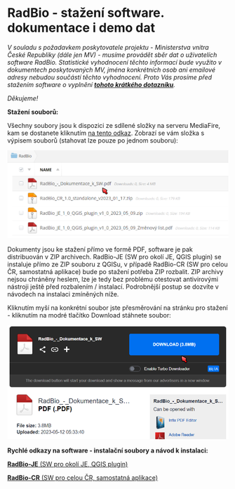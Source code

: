# RadBio - stažení software. dokumentace i demo dat

*V souladu s požadavkem poskytovatele projektu - Ministerstva vnitra České Republiky (dále jen MV) - musíme provádět sběr dat o uživatelích software RadBio. Statistické vyhodnocení těchto informací bude využito v dokumentech poskytovaných MV, jména konkrétních osob ani emailové adresy nebudou součástí těchto vyhodnocení. Proto Vás prosíme před stažením software o vyplnění [**tohoto krátkého dotazníku**](https://forms.gle/WHuAGPF6k2S6qLFG6).*

*Děkujeme!*

**Stažení souborů:**

Všechny soubory jsou k dispozici ze sdílené složky na serveru MediaFire, kam se dostanete kliknutím [na tento odkaz](https://www.mediafire.com/folder/hjy3a6hgl4cwp/RadBio). 
Zobrazí se vám složka s výpisem souborů (stahovat lze pouze po jednom souboru):

<img src="Images/radbio_download1.png" alt="Mediafire - složka" width="800"/>

Dokumenty jsou ke stažení přímo ve formě PDF, software je pak distribuován v ZIP archivech. RadBio-JE (SW pro okolí JE, QGIS plugin) se instaluje přímo ze ZIP souboru z QGISu, v případě 
RadBio-CR (SW pro celou ČR, samostatná aplikace) bude po stažení potřeba ZIP rozbalit. ZIP archivy nejsou chráněny heslem, lze je tedy bez problému otestovat antivirovými nástroji ještě před rozbalením / instalací. Podrobnější postup se dozvíte v návodech na instalaci zmíněných níže.

Kliknutím myší na konkrétní soubor jste přesměrování na stránku pro stažení - kliknutím na modré tlačítko Download stáhnete soubor:

<img src="Images/radbio_download2.png" alt="Mediafire - stažení souboru" width="600"/>


**Rychlé odkazy na software - instalační soubory a návod k instalaci:**

[**RadBio-JE**  (SW pro okolí JE, QGIS plugin)](https://github.com/juhele/RadBio/tree/main/RadBio-JE)

[**RadBio-CR** (SW pro celou ČR, samostatná aplikace)](https://github.com/juhele/RadBio/tree/main/RadBio-CR)

